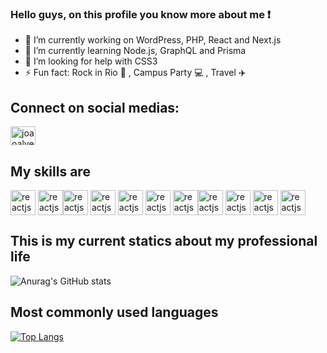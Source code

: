 ### Hello guys, on this profile you know more about me ❗

<!--
**joaoalvescs/joaoalvescs** is a ✨ _special_ ✨ repository because its `README.md` (this file) appears on your GitHub profile.

Here are some ideas to get you started:
-->
- 🔭 I’m currently working on WordPress, PHP, React and Next.js
- 🌱 I’m currently learning Node.js, GraphQL and Prisma
- 🤔 I’m looking for help with CSS3
- ⚡ Fun fact: Rock in Rio 🎸 , Campus Party 💻 , Travel ✈️

## Connect on social medias:


<a href="https://www.linkedin.com/in/joaoalvescs/" target="_blank">
<img align="center" alt="joaoalves-LinkedIn" height="30" width="40" src="https://cdn.jsdelivr.net/gh/devicons/devicon/icons/linkedin/linkedin-original.svg" style="max-width:100%;">
</a>

## My skills are

<img align="center" alt="reactjs" height="40" width="40" src="https://cdn.jsdelivr.net/gh/devicons/devicon/icons/react/react-original.svg" style="max-width:100%;"></img>
<img align="center" alt="reactjs" height="40" width="40" src="https://cdn.jsdelivr.net/gh/devicons/devicon/icons/nextjs/nextjs-original-wordmark.svg" style="max-width:100%;"></img><img align="center" alt="reactjs" height="40" width="40" src="https://cdn.jsdelivr.net/gh/devicons/devicon/icons/figma/figma-original.svg" style="max-width:100%;"></img>
<img align="center" alt="reactjs" height="40" width="40" src="https://cdn.jsdelivr.net/gh/devicons/devicon/icons/photoshop/photoshop-line.svg" style="max-width:100%;"></img>
<img align="center" alt="reactjs" height="40" width="40" src="https://cdn.jsdelivr.net/gh/devicons/devicon/icons/html5/html5-original.svg" style="max-width:100%;"></img>
<img align="center" alt="reactjs" height="40" width="40" src="https://cdn.jsdelivr.net/gh/devicons/devicon/icons/css3/css3-original.svg" style="max-width:100%;"></img>
<img align="center" alt="reactjs" height="40" width="40" src="https://cdn.jsdelivr.net/gh/devicons/devicon/icons/typescript/typescript-original.svg" style="max-width:100%;"></img><img align="center" alt="reactjs" height="40" width="40" src="https://cdn.jsdelivr.net/gh/devicons/devicon/icons/php/php-original.svg" style="max-width:100%;"></img>
<img align="center" alt="reactjs" height="40" width="40" src="https://cdn.jsdelivr.net/gh/devicons/devicon/icons/wordpress/wordpress-plain.svg" style="max-width:100%;"></img>
<img align="center" alt="reactjs" height="40" width="40" src="https://cdn.jsdelivr.net/gh/devicons/devicon/icons/mysql/mysql-original.svg" style="max-width:100%;"></img>
<img align="center" alt="reactjs" height="40" width="40" src="https://cdn.jsdelivr.net/gh/devicons/devicon/icons/bootstrap/bootstrap-plain.svg" style="max-width:100%;"></img>

## This is my current statics about my professional life

![Anurag's GitHub stats](https://github-readme-stats.vercel.app/api?username=joaoalvescs&show_icons=true&theme=dracula)



## Most commonly used languages
[![Top Langs](https://github-readme-stats.vercel.app/api/top-langs/?username=joaoalvescs&layout=compact)](https://github.com/joaoalvescs/github-readme-stats)







